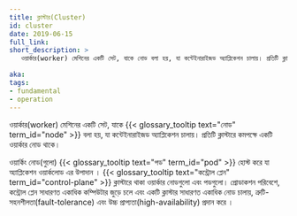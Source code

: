 ```yaml
---
title: ক্লাস্টার(Cluster)
id: cluster
date: 2019-06-15
full_link: 
short_description: >
   ওয়ার্কার(worker) মেশিনের একটি সেট, যাকে নোড বলা হয়, যা কন্টেইনারাইজড অ্যাপ্লিকেশন চালায়। প্রতিটি ক্লাস্টারে কমপক্ষে একটি ওয়ার্কার নোড থাকে।

aka: 
tags:
- fundamental
- operation
---
```

ওয়ার্কার(worker) মেশিনের একটি সেট, যাকে {{< glossary_tooltip text="নোড" term_id="node" >}} বলা হয়, 
যা কন্টেইনারাইজড অ্যাপ্লিকেশন চালায়। প্রতিটি ক্লাস্টারে কমপক্ষে একটি ওয়ার্কার নোড থাকে।

<!--more-->
ওয়ার্কিং নোড(গুলো) {{< glossary_tooltip text="পড" term_id="pod" >}} হোস্ট করে যা
অ্যাপ্লিকেশন ওয়ার্কলোড এর উপাদান ।
{{< glossary_tooltip text="কন্ট্রোল প্লেন" term_id="control-plane" >}} ক্লাস্টারে থাকা
ওয়ার্কার নোডগুলো এবং পডগুলো। প্রোডাকশন পরিবেশে, কন্ট্রোল প্লেন সাধারণত একাধিক
কম্পিউটার জুড়ে চলে এবং একটি ক্লাস্টার সাধারণত একাধিক নোড চালায়,
ত্রুটি-সহনশীলতা(fault-tolerance) এবং উচ্চ প্রাপ্যতা(high-availability) প্রদান করে ।
